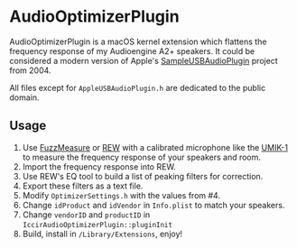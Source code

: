 # AudioOptimizerPlugin

AudioOptimizerPlugin is a macOS kernel extension which flattens the frequency response of my Audioengine A2+ speakers.
It could be considered a modern version of Apple's [SampleUSBAudioPlugin](https://developer.apple.com/library/content/samplecode/SampleUSBAudioPlugin)
project from 2004.

All files except for `AppleUSBAudioPlugin.h` are dedicated to the public domain.


## Usage

1. Use [FuzzMeasure](https://www.rodetest.com) or [REW](https://www.roomeqwizard.com) with a calibrated microphone like
the [UMIK-1](https://www.minidsp.com/products/acoustic-measurement/umik-1) to measure the frequency response
of your speakers and room.
2. Import the frequency response into REW.
3. Use REW's EQ tool to build a list of peaking filters for correction.
4. Export these filters as a text file.
5. Modify `OptimizerSettings.h` with the values from #4.
6. Change `idProduct` and `idVendor` in `Info.plist` to match your speakers.
7. Change `vendorID` and `productID` in `IccirAudioOptimizerPlugin::pluginInit` 
8. Build, install in `/Library/Extensions`, enjoy!
